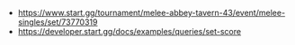 - https://www.start.gg/tournament/melee-abbey-tavern-43/event/melee-singles/set/73770319
- https://developer.start.gg/docs/examples/queries/set-score
